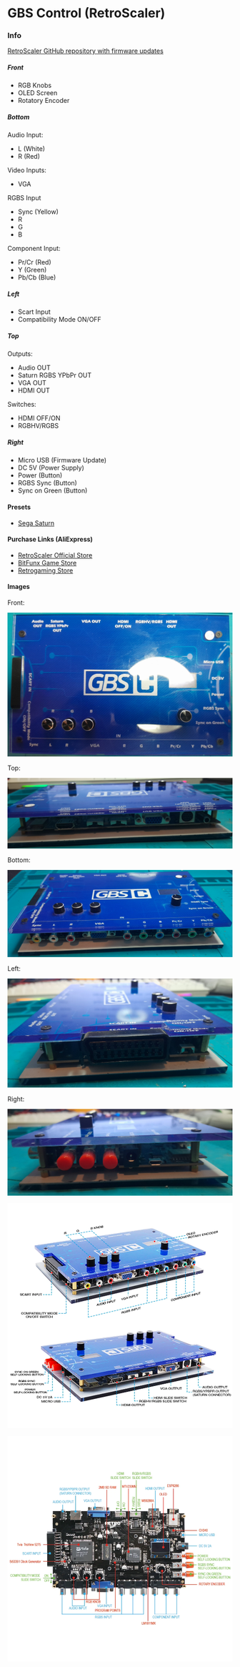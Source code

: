# GBS Control (RetroScaler)

### Info

[RetroScaler GitHub repository with firmware updates](https://github.com/RetroScaler/GBSC)

##### Front

- RGB Knobs
- OLED Screen
- Rotatory Encoder

##### Bottom

Audio Input:

- L (White)
- R (Red)

Video Inputs:

- VGA

RGBS Input

- Sync (Yellow)
- R
- G
- B

Component Input:

- Pr/Cr (Red)
- Y (Green)
- Pb/Cb (Blue)

##### Left

- Scart Input
- Compatibility Mode ON/OFF

##### Top

Outputs:

- Audio OUT
- Saturn RGBS YPbPr OUT
- VGA OUT
- HDMI OUT

Switches:

- HDMI OFF/ON
- RGBHV/RGBS

##### Right

- Micro USB (Firmware Update)
- DC 5V (Power Supply)
- Power (Button)
- RGBS Sync (Button)
- Sync on Green (Button)

#### Presets

- [Sega Saturn](presets/sega-saturn/README.md)

#### Purchase Links (AliExpress)

- [RetroScaler Official Store](https://s.click.aliexpress.com/e/_DDfURmP)
- [BitFunx Game Store](https://s.click.aliexpress.com/e/_DdfGnu3)
- [Retrogaming Store](https://s.click.aliexpress.com/e/_DBy5rAr)

#### Images

Front:

![Front](board/front.jpg)

Top:

![Top](board/top.jpg)

Bottom:

![Bottom](board/bottom.jpg)

Left:

![Left](board/left.jpg)

Right:

![Right](board/right.jpg)

![General1](board/general1.jpg)

![General2](board/general2.jpg)
